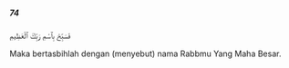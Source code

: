 ##### 74

<span class="ayah">فَسَبِّحْ بِٱسْمِ رَبِّكَ ٱلْعَظِيمِ</span>

<span class="ayah_translation">Maka bertasbihlah dengan (menyebut) nama Rabbmu Yang Maha Besar.</span>
